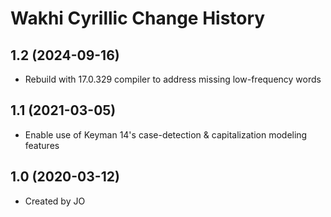 Wakhi Cyrillic Change History
====================

1.2 (2024-09-16)
----------------
* Rebuild with 17.0.329 compiler to address missing low-frequency words

1.1 (2021-03-05)
----------------
* Enable use of Keyman 14's case-detection & capitalization modeling features

1.0 (2020-03-12)
----------------
* Created by JO
